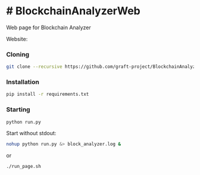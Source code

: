 # # BlockchainAnalyzerWeb
Web page for Blockchain Analyzer

Website: 

### Cloning

```bash
git clone --recursive https://github.com/graft-project/BlockchainAnalyzerWeb.git
```

### Installation

```bash
pip install -r requirements.txt
```

### Starting

```bash
python run.py
```

Start without stdout:

```bash
nohup python run.py &> block_analyzer.log &
```

or

```
./run_page.sh
```
